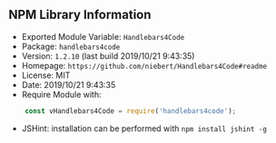 ## NPM Library Information
* Exported Module Variable: `Handlebars4Code`
* Package:  `handlebars4code`
* Version:  `1.2.10`   (last build 2019/10/21 9:43:35)
* Homepage: `https://github.com/niebert/Handlebars4Code#readme`
* License:  MIT
* Date:     2019/10/21 9:43:35
* Require Module with:
```javascript
    const vHandlebars4Code = require('handlebars4code');
```
* JSHint: installation can be performed with `npm install jshint -g`
